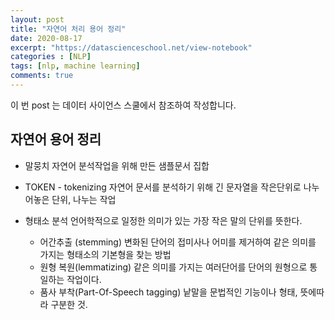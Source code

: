 ```yaml
---
layout: post
title: "자연어 처리 용어 정리"
date: 2020-08-17
excerpt: "https://datascienceschool.net/view-notebook"
categories : [NLP]
tags: [nlp, machine learning]
comments: true
---
```


이 번 post 는 데이터 사이언스 스쿨에서 참조하여 작성합니다.
[^1]: <https://datascienceschool.net/view-notebook/8895b16a141749a9bb381007d52721c1/

## 자연어 용어 정리

 * 말뭉치 
    자연어 분석작업을 위해 만든 샘플문서 집합

 * TOKEN - tokenizing
    자연어 문서를 분석하기 위해 긴 문자열을 작은단위로 나누어놓은 단위, 나누는 작업

 * 형태소 분석
    언어학적으로 일정한 의미가 있는 가장 작은 말의 단위를 뜻한다. 
    - 어간추출 (stemming)
        변화된 단어의 접미사나 어미를 제거하여 같은 의미를 가지는 형태소의 기본형을 찾는 방법 
    - 원형 복원(lemmatizing)
        같은 의미를 가지는 여러단어를 단어의 원형으로 통일하는 작업이다. 
    - 품사 부착(Part-Of-Speech tagging)
        낱말을 문법적인 기능이나 형태, 뜻에따라 구분한 것.

